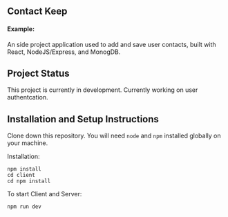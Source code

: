 ## Contact Keep

#### Example:

An side project application used to add and save user contacts, built with React, NodeJS/Express, and MonogDB.

## Project Status

This project is currently in development. Currently working on user authentcation.


## Installation and Setup Instructions


Clone down this repository. You will need `node` and `npm` installed globally on your machine.  

Installation:

`npm install`\
 `cd client`\
 `cd npm install` 
 
To start Client and Server:

`npm run dev`


